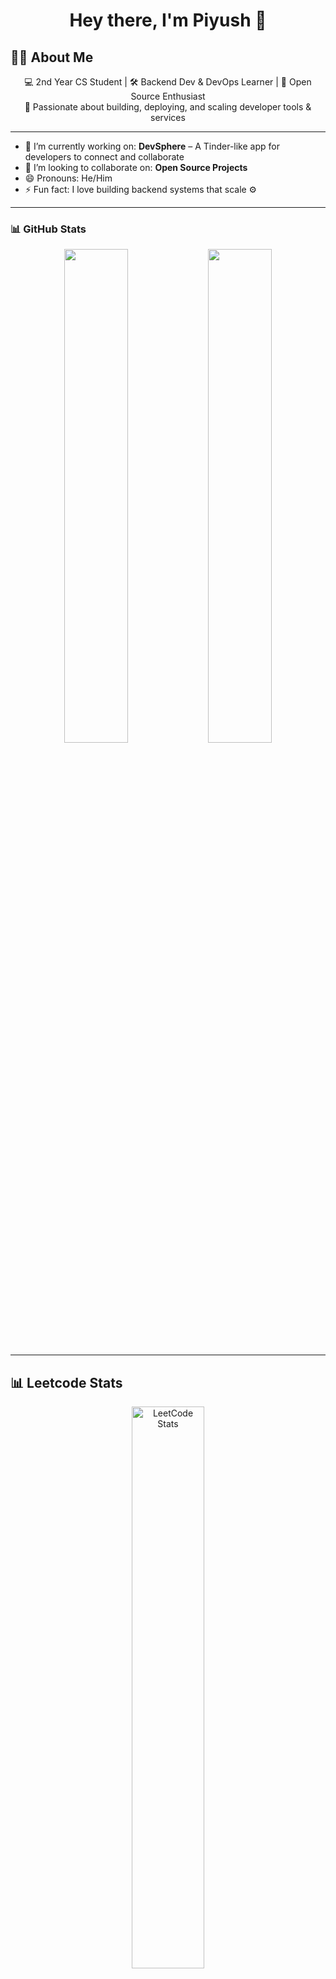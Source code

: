 
<!--
## Hi there 👋
**piyusdev2006/piyusdev2006** is a ✨ _special_ ✨ repository because its `README.md` (this file) appears on your GitHub profile.

Here are some ideas to get you started:

- 🔭 I’m currently working on ...
- 🌱 I’m currently learning ...
- 👯 I’m looking to collaborate on ...
- 🤔 I’m looking for help with ...
- 💬 Ask me about ...
- 📫 How to reach me: ...
- 😄 Pronouns: ...
- ⚡ Fun fact: ...
-->

<h1 align="center">Hey there, I'm Piyush 👋</h1>


## 🧑‍💻 About Me
<p align="center">
  💻 2nd Year CS Student | 🛠️ Backend Dev & DevOps Learner | 💬 Open Source Enthusiast <br/>
  🚀 Passionate about building, deploying, and scaling developer tools & services
</p>

---



- 🔭 I’m currently working on: **DevSphere** – A Tinder-like app for developers to connect and collaborate    
- 👯 I’m looking to collaborate on: **Open Source Projects**  
- 😄 Pronouns: He/Him  
- ⚡ Fun fact: I love building backend systems that scale ⚙️

---

### 📊 GitHub Stats

<p align="center">
  <img src="https://github-readme-stats.vercel.app/api?username=piyusdev2006&show_icons=true&theme=github_dark&hide_border=true" width="45%" />
  <img src="https://github-readme-stats.vercel.app/api/top-langs/?username=piyusdev2006&layout=compact&theme=github_dark&hide_border=true" width="45%" />
</p>

---

## 📊 Leetcode Stats

<p align="center">
  <a href="https://leetcode.com/Navi_2006/" target="_blank">
    <img src="https://leetcard.jacoblin.cool/Navi_2006?ext=activity&theme=dark&font=baloo&animation=true" width="48%" alt="LeetCode Stats">
  </a>
<!--   <a href="https://codeforces.com/profile/codewithnavi" target="_blank">
    <img src="https://cf-stats.vercel.app/api/codeforces?username=codewithnavi" width="48%" alt="Codeforces Stats">
  </a> -->
</p>

---

### 🛠️ Tech Stack

<p>
  <img src="https://img.shields.io/badge/Node.js-339933?style=flat&logo=node.js&logoColor=white" />
  <img src="https://img.shields.io/badge/Express.js-000000?style=flat&logo=express&logoColor=white" />
  <img src="https://img.shields.io/badge/MongoDB-47A248?style=flat&logo=mongodb&logoColor=white" />
  <img src="https://img.shields.io/badge/JWT-black?style=flat&logo=jsonwebtokens" />
  <img src="https://img.shields.io/badge/Docker-2496ED?style=flat&logo=docker&logoColor=white" />
  <img src="https://img.shields.io/badge/Linux-FCC624?style=flat&logo=linux&logoColor=black" />
  <img src="https://img.shields.io/badge/Git-F05032?style=flat&logo=git&logoColor=white" />
  <img src="https://img.shields.io/badge/Vercel-000000?style=flat&logo=vercel&logoColor=white" />
</p>

---

### 🔥 Streak Stats

<p align="center">
  <img src="https://github-readme-streak-stats.herokuapp.com?user=piyusdev2006&theme=dark&hide_border=true" />
</p>

---

### 🏆 GitHub Trophies

<p align="center">
  <img src="https://github-profile-trophy.vercel.app/?username=piyusdev2006&theme=onedark&no-frame=true&no-bg=true&margin-w=4" />
</p>

---

## 📈 Contribution Graph

[![Piyush’s github activity graph](https://github-readme-activity-graph.vercel.app/graph?username=piyusdev2006&theme=react-dark)](https://github.com/ashutosh00710/github-readme-activity-graph)

---

### 📦 Featured Projects

- 🚧 **DevTinder** – A networking platform for developers to connect, collaborate, and grow.  
  🔗 [View Project](https://github.com/piyusdev2006/devtinder)

---

### 🌐 Connect with Me

<p>
  <a href="https://twitter.com/It_s_me_Naveen" target="_blank">
    <img src="https://img.shields.io/badge/Twitter-1DA1F2?style=flat&logo=twitter&logoColor=white" />
  </a>
  <a href="https://github.com/piyusdev2006" target="_blank">
    <img src="https://img.shields.io/badge/GitHub-181717?style=flat&logo=github&logoColor=white" />
  </a>
  <a href="https://leetcode.com/Navi_2006" target="_blank">
    <img src="https://img.shields.io/badge/LeetCode-FFA116?style=flat&logo=leetcode&logoColor=black" />
  </a>
</p>

---

> 📌 “Made with ❤️ by Piyush — always building, always learning.”
